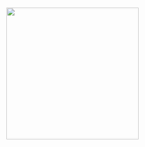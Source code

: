 <div align="center" >
<br>
<br>
<br>
<br>
<img src="https://user-images.githubusercontent.com/17585917/97656139-2457e780-1a3d-11eb-84e2-9a67845ee830.gif" height=300>
<br>
<br>
<br>
<br>
<br>
</div>

